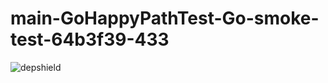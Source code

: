 # main-GoHappyPathTest-Go-smoke-test-64b3f39-433

![depshield](https://depshield.sonatype.org/badges/depshield-prod/main-GoHappyPathTest-Go-smoke-test-64b3f39-433/depshield.svg)